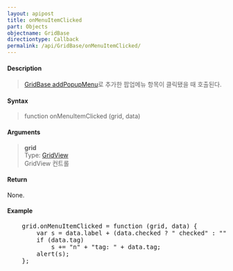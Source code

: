 ```yaml
---
layout: apipost
title: onMenuItemClicked
part: Objects
objectname: GridBase
directiontype: Callback
permalink: /api/GridBase/onMenuItemClicked/
---
```



#### Description

> [GridBase addPopupMenu](/api/GridBase/addPopupMenu/)로 추가한 팝업메뉴 항목이 클릭됐을 때 호출된다.  

#### Syntax

> function onMenuItemClicked (grid, data)  

#### Arguments

> **grid**  
> Type: [GridView](/api/types/GridView/)  
> GridView 컨트롤  

#### Return

None.

#### Example

<pre class="prettyprint">
    grid.onMenuItemClicked = function (grid, data) {
        var s = data.label + (data.checked ? " checked" : "");
        if (data.tag)
            s += "n" + "tag: " + data.tag;
        alert(s);
    };
</pre>


